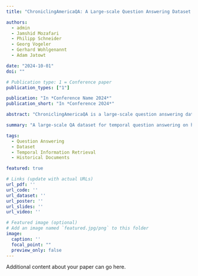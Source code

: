 ```yaml
---
title: "ChroniclingAmericaQA: A Large-scale Question Answering Dataset based on Historical American Newspaper Pages"

authors:
  - admin
  - Jamshid Mozafari
  - Philipp Schneider
  - Georg Vogeler
  - Gerhard Wohlgenannt
  - Adam Jatowt

date: "2024-10-01"
doi: ""

# Publication type: 1 = Conference paper
publication_types: ["1"]

publication: "In *Conference Name 2024*"
publication_short: "In *Conference 2024*"

abstract: "ChroniclingAmericaQA is a large-scale question answering dataset based on historical American newspaper archives. The dataset enables research on temporal question answering and historical information retrieval."

summary: "A large-scale QA dataset for temporal question answering on historical newspapers."

tags:
  - Question Answering
  - Dataset
  - Temporal Information Retrieval
  - Historical Documents

featured: true

# Links (update with actual URLs)
url_pdf: ''
url_code: ''
url_dataset: ''
url_poster: ''
url_slides: ''
url_video: ''

# Featured image (optional)
# Add an image named `featured.jpg/png` to this folder
image:
  caption: ''
  focal_point: ""
  preview_only: false
---
```


Additional content about your paper can go here.
